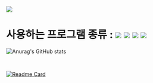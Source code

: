 ### 
<img src="https://capsule-render.vercel.app/api?waving=Rect&color=auto&height=300&section=header&text=welcome&fontSize=90" />


<h1>
사용하는 프로그램 종류 : <img src="https://img.shields.io/badge/-python-blue?logo=python&logoColor=white" /> 
 <img src="https://img.shields.io/badge/-javascript-yellow?logo=javascript&logoColor=white" />
 <img src="https://img.shields.io/badge/-react-skyblue?logo=react&logoColor=white" />
  <img src="https://img.shields.io/badge/-mongoDB-green?logo=mongoDB&logoColor=white" />
 </h1>


![Anurag's GitHub stats](https://github-readme-stats.vercel.app/api?username=qusgmlwo&show_icons=true&theme=radical)


<br>

[![Readme Card](https://github-readme-stats.vercel.app/api/pin/?username=qusgmlwo&repo=alrorithm_prac)](https://github.com/qusgmlwo/alrorithm_prac.git)

<br>
